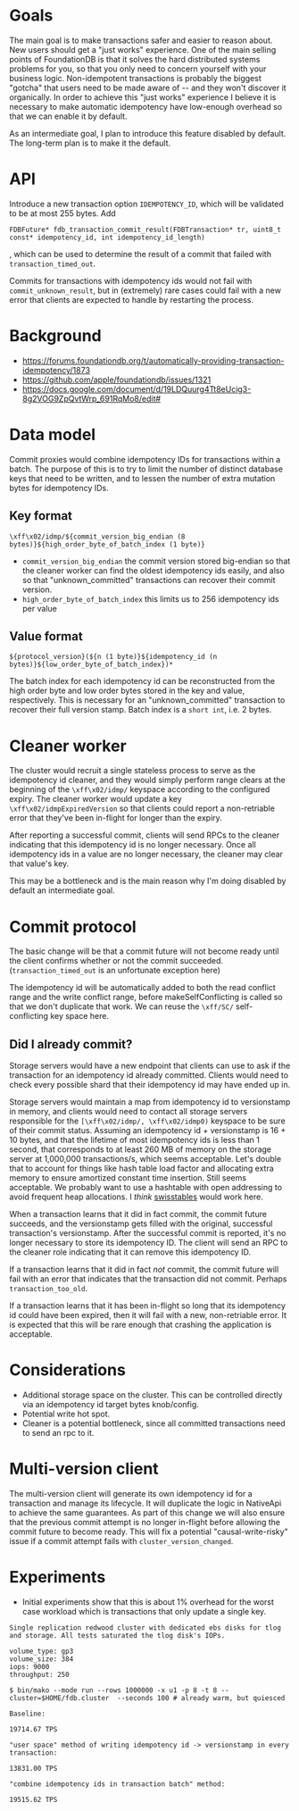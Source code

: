 # Goals

The main goal is to make transactions safer and easier to reason about. New users should get a "just works" experience. One of the main selling points of FoundationDB is that it solves the hard distributed systems problems for you, so that you only need to concern yourself with your business logic. Non-idempotent transactions is probably the biggest "gotcha" that users need to be made aware of -- and they won't discover it organically. In order to achieve this "just works" experience I believe it is necessary to make automatic idempotency have low-enough overhead so that we can enable it by default.

As an intermediate goal, I plan to introduce this feature disabled by default. The long-term plan is to make it the default.

# API

Introduce a new transaction option `IDEMPOTENCY_ID`, which will be validated to be at most 255 bytes.
Add 
```
FDBFuture* fdb_transaction_commit_result(FDBTransaction* tr, uint8_t const* idempotency_id, int idempotency_id_length)
```
, which can be used to determine the result of a commit that failed with `transaction_timed_out`.

Commits for transactions with idempotency ids would not fail with `commit_unknown_result`, but in (extremely) rare cases could fail with a new error that clients are expected to handle by restarting the process.
# Background

- https://forums.foundationdb.org/t/automatically-providing-transaction-idempotency/1873
- https://github.com/apple/foundationdb/issues/1321
- https://docs.google.com/document/d/19LDQuurg4Tt8eUcig3-8g2VOG9ZpQvtWrp_691RqMo8/edit#

# Data model

Commit proxies would combine idempotency IDs for transactions within a batch. The purpose of this is to try to limit the number of distinct database keys that need to be written, and to lessen the number of extra mutation bytes for idempotency IDs.

## Key format
```
\xff\x02/idmp/${commit_version_big_endian (8 bytes)}${high_order_byte_of_batch_index (1 byte)}
```

- `commit_version_big_endian` the commit version stored big-endian so that the cleaner worker can find the oldest idempotency ids easily, and also so that "unknown_committed" transactions can recover their commit version.
- `high_order_byte_of_batch_index` this limits us to 256 idempotency ids per value

## Value format
```
${protocol_version}(${n (1 byte)}${idempotency_id (n bytes)}${low_order_byte_of_batch_index})*
```

The batch index for each idempotency id can be reconstructed from the high order byte and low order bytes stored in the key and value, respectively. This is necessary for an "unknown_committed" transaction to recover their full version stamp. Batch index is a `short int`, i.e. 2 bytes.

# Cleaner worker

The cluster would recruit a single stateless process to serve as the idempotency id cleaner, and they would simply perform range clears at the beginning of the `\xff\x02/idmp/` keyspace according to the configured expiry. The cleaner worker would update a key `\xff\x02/idmpExpiredVersion` so that clients could report a non-retriable error that they've been in-flight for longer than the expiry.

After reporting a successful commit, clients will send RPCs to the cleaner indicating that this idempotency id is no longer necessary. Once all idempotency ids in a value are no longer necessary, the cleaner may clear that value's key.

This may be a bottleneck and is the main reason why I'm doing disabled by default an intermediate goal.

# Commit protocol

The basic change will be that a commit future will not become ready until the client confirms whether or not the commit succeeded. (`transaction_timed_out` is an unfortunate exception here)

The idempotency id will be automatically added to both the read conflict range and the write conflict range, before makeSelfConflicting is called so that we don't duplicate that work. We can reuse the `\xff/SC/` self-conflicting key space here.

## Did I already commit?

Storage servers would have a new endpoint that clients can use to ask if the transaction for an idempotency id already committed. Clients would need to check every possible shard that their idempotency id may have ended up in.

Storage servers would maintain a map from idempotency id to versionstamp in memory, and clients would need to contact all storage servers responsible for the `[\xff\x02/idmp/, \xff\x02/idmp0)` keyspace to be sure of their commit status. Assuming an idempotency id + versionstamp is 16 + 10 bytes, and that the lifetime of most idempotency ids is less than 1 second, that corresponds to at least 260 MB of memory on the storage server at 1,000,000 transactions/s, which seems acceptable. Let's double that to account for things like hash table load factor and allocating extra memory to ensure amortized constant time insertion. Still seems acceptable. We probably want to use a hashtable with open addressing to avoid frequent heap allocations. I _think_ [swisstables](https://abseil.io/about/design/swisstables) would work here.

When a transaction learns that it did in fact commit, the commit future succeeds, and the versionstamp gets filled with the original, successful transaction's versionstamp. After the successful commit is reported, it's no longer necessary to store its idempotency ID. The client will send an RPC to the cleaner role indicating that it can remove this idempotency ID.

If a transaction learns that it did in fact _not_ commit, the commit future will fail with an error that indicates that the transaction did not commit. Perhaps `transaction_too_old`.

If a transaction learns that it has been in-flight so long that its idempotency id could have been expired, then it will fail with a new, non-retriable error. It is expected that this will be rare enough that crashing the application is acceptable.

# Considerations

- Additional storage space on the cluster. This can be controlled directly via an idempotency id target bytes knob/config.
- Potential write hot spot.
- Cleaner is a potential bottleneck, since all committed transactions need to send an rpc to it.

# Multi-version client

The multi-version client will generate its own idempotency id for a transaction and manage its lifecycle. It will duplicate the logic in NativeApi to achieve the same guarantees. As part of this change we will also ensure that the previous commit attempt is no longer in-flight before allowing the commit future to become ready. This will fix a potential "causal-write-risky" issue if a commit attempt fails with `cluster_version_changed`.

# Experiments

- Initial experiments show that this is about 1% overhead for the worst case workload which is transactions that only update a single key.

```
Single replication redwood cluster with dedicated ebs disks for tlog and storage. All tests saturated the tlog disk's IOPs.

volume_type: gp3
volume_size: 384
iops: 9000
throughput: 250

$ bin/mako --mode run --rows 1000000 -x u1 -p 8 -t 8 --cluster=$HOME/fdb.cluster  --seconds 100 # already warm, but quiesced

Baseline:

19714.67 TPS

"user space" method of writing idempotency id -> versionstamp in every transaction:

13831.00 TPS

"combine idempotency ids in transaction batch" method:

19515.62 TPS
```
